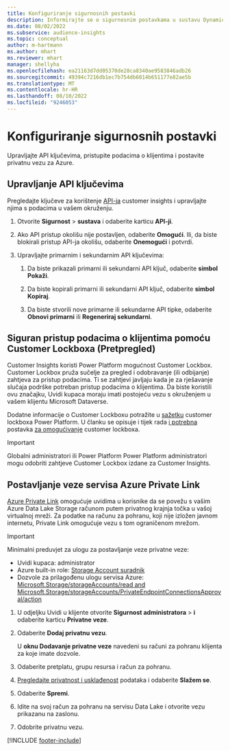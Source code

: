 ```yaml
---
title: Konfiguriranje sigurnosnih postavki
description: Informirajte se o sigurnosnim postavkama u sustavu Dynamics 365 Customer Insights.
ms.date: 08/02/2022
ms.subservice: audience-insights
ms.topic: conceptual
author: m-hartmann
ms.author: mhart
ms.reviewer: mhart
manager: shellyha
ms.openlocfilehash: ea21163d7dd05370de28ca8340ae9583846adb26
ms.sourcegitcommit: 49394c7216db1ec7b754db6014b651177e82ae5b
ms.translationtype: MT
ms.contentlocale: hr-HR
ms.lasthandoff: 08/10/2022
ms.locfileid: "9246053"
---
```

# <a name="configure-security-settings"></a>Konfiguriranje sigurnosnih postavki

Upravljajte API ključevima, pristupite podacima o klijentima i postavite privatnu vezu za Azure.

## <a name="manage-api-keys"></a>Upravljanje API ključevima

Pregledajte ključeve za korištenje [API-ja](apis.md) customer insights i upravljajte njima s podacima u vašem okruženju.

1. Otvorite **Sigurnost** > **sustava** i odaberite karticu **API-ji**.

1. Ako API pristup okolišu nije postavljen, odaberite **Omogući**. Ili, da biste blokirali pristup API-ja okolišu, odaberite **Onemogući** i potvrdi.

1. Upravljajte primarnim i sekundarnim API ključevima:

   1. Da biste prikazali primarni ili sekundarni API ključ, odaberite **simbol Pokaži**.

   1. Da biste kopirali primarni ili sekundarni API ključ, odaberite **simbol Kopiraj**.

   1. Da biste stvorili nove primarne ili sekundarne API tipke, odaberite **Obnovi primarni** ili **Regeneriraj sekundarni**.

## <a name="securely-access-customer-data-with-customer-lockbox-preview"></a>Siguran pristup podacima o klijentima pomoću Customer Lockboxa (Pretpregled)

Customer Insights koristi Power Platform mogućnost Customer Lockbox. Customer Lockbox pruža sučelje za pregled i odobravanje (ili odbijanje) zahtjeva za pristup podacima. Ti se zahtjevi javljaju kada je za rješavanje slučaja podrške potreban pristup podacima o klijentima. Da biste koristili ovu značajku, Uvidi kupaca moraju imati postojeću vezu s okruženjem u vašem klijentu Microsoft Dataverse.

Dodatne informacije o Customer Lockboxu potražite u [sažetku](/power-platform/admin/about-lockbox#summary) customer lockboxa Power Platform. U članku se opisuje i tijek rada [i potrebna](/power-platform/admin/about-lockbox#workflow) postavka [za omogućivanje](/power-platform/admin/about-lockbox#enable-the-lockbox-policy) customer lockboxa.

> [!IMPORTANT]
> Globalni administratori ili Power Platform Power Platform administratori mogu odobriti zahtjeve Customer Lockbox izdane za Customer Insights.

## <a name="set-up-an-azure-private-link"></a>Postavljanje veze servisa Azure Private Link

[Azure Private Link](/azure/private-link/private-link-overview) omogućuje uvidima u korisnike da se povežu s vašim Azure Data Lake Storage računom putem privatnog krajnja točka u vašoj virtualnoj mreži. Za podatke na računu za pohranu, koji nije izložen javnom internetu, Private Link omogućuje vezu s tom ograničenom mrežom.

> [!IMPORTANT]
> Minimalni preduvjet za ulogu za postavljanje veze privatne veze:
>
> - Uvidi kupaca: administrator
> - Azure built-in role: [Storage Account suradnik](/azure/role-based-access-control/built-in-roles#storage-account-contributor)
> - Dozvole za prilagođenu ulogu servisa Azure: [Microsoft.Storage/storageAccounts/read and Microsoft.Storage/storageAccounts/PrivateEndpointConnectionsApproval/action](/azure/role-based-access-control/resource-provider-operations#microsoftstorage)

1. U odjeljku Uvidi u klijente otvorite **Sigurnost administratora** > **i** odaberite karticu **Privatne veze**.

1. Odaberite **Dodaj privatnu vezu**.

   U **oknu Dodavanje privatne veze** navedeni su računi za pohranu klijenta za koje imate dozvole.

1. Odaberite pretplatu, grupu resursa i račun za pohranu.

1. [Pregledajte privatnost i usklađenost](connections.md#data-privacy-and-compliance) podataka i odaberite **Slažem se**.

1. Odaberite **Spremi**.

1. Idite na svoj račun za pohranu na servisu Data Lake i otvorite vezu prikazanu na zaslonu.

1. Odobrite privatnu vezu.


[!INCLUDE [footer-include](includes/footer-banner.md)]
